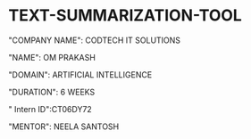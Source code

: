 # TEXT-SUMMARIZATION-TOOL

"COMPANY NAME": CODTECH IT SOLUTIONS

"NAME": OM PRAKASH

"DOMAIN": ARTIFICIAL INTELLIGENCE

"DURATION": 6 WEEKS

" Intern ID":CT06DY72

"MENTOR": NEELA SANTOSH
